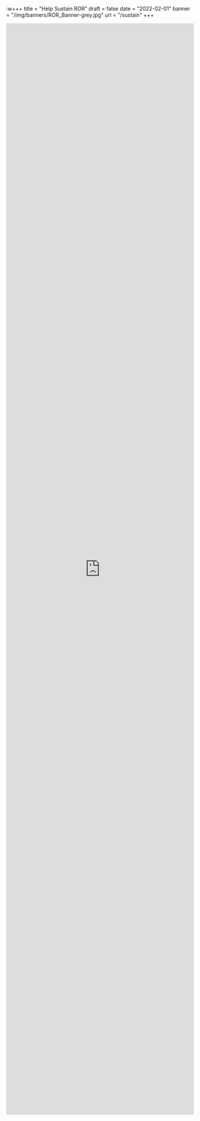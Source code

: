 :w+++
title = "Help Sustain ROR"
draft = false
date = "2022-02-01"
banner = "/img/banners/ROR_Banner-grey.jpg"
url = "/sustain"
+++

<iframe src="https://docs.google.com/forms/d/e/1FAIpQLScQ6VZxtM94ilvyJGPSXqjuyjMigCkpyhlRBh7QVnYMLZWbqw/viewform?embedded=true" width="100%" height="2921" frameborder="0" marginheight="0" marginwidth="0">Loading…</iframe>
